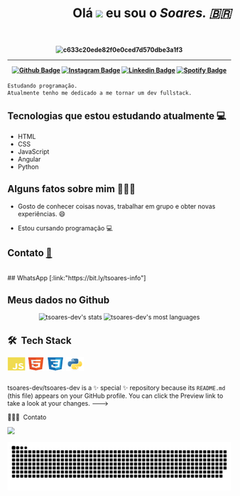
<h3 align="center"> 
<h1 align="right">Olá <img src="https://raw.githubusercontent.com/kaueMarques/kaueMarques/master/hi.gif" width="30px"> eu sou o <em>Soares. 🇧🇷</em> </h1>
<br>
</h3>
<h4 align="center">
 
![c633c20ede82f0e0ced7d570dbe3a1f3](https://user-images.githubusercontent.com/70382532/138322189-2db8df52-9dcb-40a0-88a8-c365466bd33d.gif)

<hr>

[![Github Badge](https://img.shields.io/badge/-Facebook-blue?style=for-the-badge&logo=Facebook&logoColor=white&link=https://github.com/arthurspk)](https://www.facebook.com/ts.thiagosoares1/)
[![Instagram Badge](https://img.shields.io/badge/-instagram-red?style=for-the-badge&logo=instagram&logoColor=white&link=https://github.com/arthurspk)](https://www.instagram.com/ts.thiagosoares013/)
[![Linkedin Badge](https://img.shields.io/badge/-Linkedin-blue?style=for-the-badge&logo=Linkedin&logoColor=white&link=https://github.com/arthurspk)](https://www.linkedin.com/in/thiago-ssoares/)
[![Spotify Badge](https://img.shields.io/badge/-Spotify-3bb34b?style=for-the-badge&logo=Spotify&logoColor=161f16&link=https://github.com/arthurspk)](https://www.spotify.com/)
</h4>


```
Estudando programação.
Atualmente tenho me dedicado a me tornar um dev fullstack.
```
## Tecnologias que estou estudando atualmente 💻

  - HTML
  - CSS
  - JavaScript
  - Angular
  - Python

## Alguns fatos sobre mim 👨🏻‍💻

- Gosto de conhecer coisas novas, trabalhar em grupo e obter novas experiências. 😄

- Estou cursando programação 💻


## Contato [:link:](https://bit.ly/TSOARES)
<br>
## WhatsApp [:link:"https://bit.ly/tsoares-info"]


## Meus dados no Github

<div align="center">
 <img width="430em" src="https://github-readme-stats.vercel.app/api?username=tsoares-dev&show_icons=true&theme=vision-friendly-dark" alt="tsoares-dev's stats"/>
 <img width="390em" src="https://github-readme-stats.vercel.app/api/top-langs/?username=tsoares-dev&layout=compact&theme=vision-friendly-dark" alt="tsoares-dev's     most languages"/>
</div>

## 🛠 &nbsp;Tech Stack  
 <div>
  <img align="center" alt="Rafa-Js" height="30" width="40" src="https://raw.githubusercontent.com/devicons/devicon/master/icons/javascript/javascript-plain.svg">
  <img align="center" alt="Rafa-HTML" height="30" width="40" src="https://raw.githubusercontent.com/devicons/devicon/master/icons/html5/html5-original.svg">
  <img align="center" alt="Rafa-CSS" height="30" width="40" src="https://raw.githubusercontent.com/devicons/devicon/master/icons/css3/css3-original.svg">
  <img align="center" alt="Rafa-Python" height="30" width="40" src="https://raw.githubusercontent.com/devicons/devicon/master/icons/python/python-original.svg">
 </div>   


  ##
tsoares-dev/tsoares-dev is a ✨ special ✨ repository because its `README.md` (this file) appears on your GitHub profile.
You can click the Preview link to take a look at your changes.
--->


<!--
**tsoares-dev/tsoares-dev** is a ✨ _special_ ✨ repository because its `README.md` (this file) appears on your GitHub profile.

Here are some ideas to get you started:

- 🔭 I’m currently working on ...
- 🌱 I’m currently learning ...
- 👯 I’m looking to collaborate on ...
- 🤔 I’m looking for help with ...
- 💬 Ask me about ...
- 📫 How to reach me: ...
- 😄 Pronouns: ...
- ⚡ Fun fact: ...
-->

🙍🏼‍♂ &nbsp;Contato
<div>
  
 <div> 
   
  <a href = "mailto:thiago.tecsoares@gmail.com"><img src="https://img.shields.io/badge/-Gmail-%23333?style=for-the-badge&logo=gmail&logoColor=white" target="_blank"></a>
    
<img src="https://github.com/tsoares-dev/tsoares/blob/main/img/github-contribution-grid-snake.svg">

